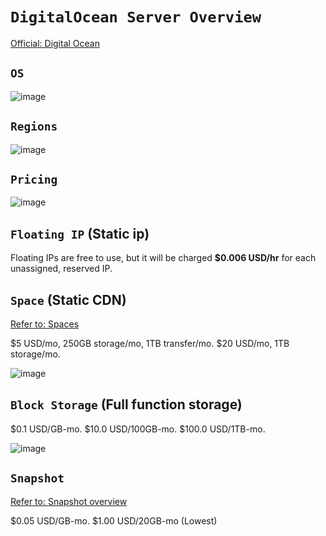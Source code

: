 # `DigitalOcean Server Overview`

[Official: Digital Ocean](https://www.digitalocean.com/)



## `OS`
![image](https://user-images.githubusercontent.com/14041622/45220629-4e8c3f80-b2e1-11e8-9314-738d4c641f6a.png)


## `Regions`
![image](https://user-images.githubusercontent.com/14041622/45220605-39afac00-b2e1-11e8-930f-43bca6da51f9.png)


## `Pricing`
![image](https://user-images.githubusercontent.com/14041622/45220016-6a8ee180-b2df-11e8-9ded-b115cbd0cac4.png)


## `Floating IP` (Static ip)
Floating IPs are free to use, but it will be charged **$0.006 USD/hr** for each unassigned, reserved IP.

## `Space` (Static CDN)
[Refer to: Spaces](https://www.digitalocean.com/docs/spaces/)

$5 USD/mo, 250GB storage/mo, 1TB transfer/mo.
$20 USD/mo, 1TB storage/mo.

![image](https://user-images.githubusercontent.com/14041622/45220371-7c24b900-b2e0-11e8-9d3b-9fa4b0229cb1.png)


## `Block Storage` (Full function storage)

$0.1 USD/GB-mo.
$10.0 USD/100GB-mo.
$100.0 USD/1TB-mo.

![image](https://user-images.githubusercontent.com/14041622/45220384-85ae2100-b2e0-11e8-9eaa-b89b58589e25.png)



## `Snapshot`
[Refer to: Snapshot overview](https://www.digitalocean.com/docs/images/snapshots/overview/)

$0.05 USD/GB-mo.
$1.00 USD/20GB-mo (Lowest)
